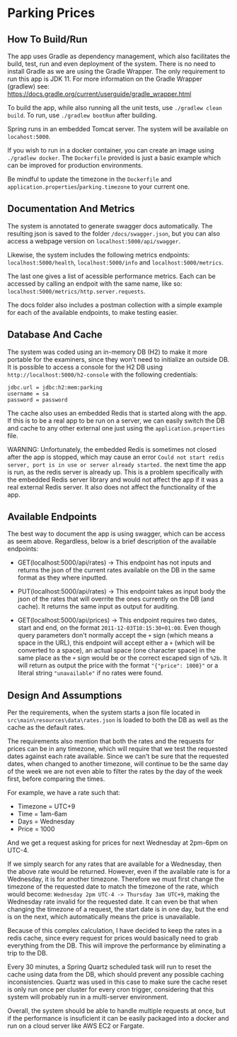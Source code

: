 # Parking Prices #

## How To Build/Run ##

The app uses Gradle as dependency management, which also facilitates the build, test, run and even deployment of the system. 
There is no need to install Gradle as we are using the Gradle Wrapper. The only requirement to run this app is JDK 11.
For more information on the Gradle Wrapper (gradlew) see: https://docs.gradle.org/current/userguide/gradle_wrapper.html

To build the app, while also running all the unit tests, use `./gradlew clean build`. 
To run, use `./gradlew bootRun` after building. 

Spring runs in an embedded Tomcat server. 
The system will be available on `locahost:5000`.

If you wish to run in a docker container, you can create an image using `./gradlew docker`. 
The `Dockerfile` provided is just a basic example which can be improved for production environments.

Be mindful to update the timezone in the `Dockerfile` and `application.properties`/`parking.timezone` to your current one.


## Documentation And Metrics ##

The system is annotated to generate swagger docs automatically. The resulting json is saved to the folder `/docs/swagger.json`, but you can also access a webpage version on `localhost:5000/api/swagger`.

Likewise, the system includes the following metrics endpoints: `localhost:5000/health`, `localhost:5000/info` and `localhost:5000/metrics`. 

The last one gives a list of acessible performance metrics. Each can be accessed by calling an endpoit with the same name, like so: `localhost:5000/metrics/http.server.requests`.

The docs folder also includes a postman collection with a simple example for each of the available endpoints, to make testing easier.


## Database And Cache ##

The system was coded using an in-memory DB (H2) to make it more portable for the examiners, since they won't need to initialize an outside DB.
It is possible to access a console for the H2 DB using `http://localhost:5000/h2-console` with the following credentials:

```
jdbc.url = jdbc:h2:mem:parking
username = sa
password = password
```

The cache also uses an embedded Redis that is started along with the app. 
If this is to be a real app to be run on a server, we can easily switch the DB and cache to any other external one just using the `application.properties` file.

WARNING: Unfortunately, the embedded Redis is sometimes not closed after the app is stopped, which may cause an error `Could not start redis server, port is in use or server already started.` the next time the app is run, as the redis server is already up. 
This is a problem specifically with the embedded Redis server library and would not affect the app if it was a real external Redis server. 
It also does not affect the functionality of the app.


## Available Endpoints ##

The best way to document the app is using swagger, which can be access as seem above. Regardless, below is a brief description of the available endpoints:

 - GET(localhost:5000/api/rates) -> This endpoint has not inputs and returns the json of the current rates available on the DB in the same format as they where inputted. 
 
 - PUT(localhost:5000/api/rates) -> This endpoint takes as input body the json of the rates that will overrite the ones currently on the DB (and cache). It returns the same input as output for auditing.
 
 - GET(localhost:5000/api/prices) -> This endpoint requires two dates, start and end, on the format `2011-12-03T10:15:30+01:00`. Even though query parameters don't normally accept the `+` sign (which means a space in the URL), this endpoint will accept either a `+` (which will be converted to a space), an actual space (one character space) in the same place as the `+` sign would be or the correct escaped sign of `%2b`. It will return as output the price with the format `"{"price": 1000}"` or a literal string `"unavailable"` if no rates were found.


## Design And Assumptions ##

Per the requirements, when the system starts a json file located in `src\main\resources\data\rates.json` is loaded to both the DB as well as the cache as the default rates.

The requirements also mention that both the rates and the requests for prices can be in any timezone, which will require that we test the requested dates against each rate available.
Since we can't be sure that the requested dates, when changed to another timezone, will continue to be the same day of the week we are not even able to filter the rates by the day of the week first, before comparing the times.

For example, we have a rate such that:
 - Timezone = UTC+9
 - Time = 1am-6am
 - Days = Wednesday
 - Price = 1000
 
And we get a request asking for prices for next Wednesday at 2pm-6pm on UTC-4. 

If we simply search for any rates that are available for a Wednesday, then the above rate would be returned. However, even if the available rate is for a Wednesday, it is for another timezone. Therefore we must first change the timezone of the requested date to match the timezone of the rate, which would become: `Wednesday 2pm UTC-4 -> Thursday 3am UTC+9`, making the Wednesday rate invalid for the requested date. It can even be that when changing the timezone of a request, the start date is in one day, but the end is on the next, which automatically means the price is unavailable.

Because of this complex calculation, I have decided to keep the rates in a redis cache, since every request for prices would basically need to grab everything from the DB. This will improve the performance by eliminating a trip to the DB. 

Every 30 minutes, a Spring Quartz scheduled task will run to reset the cache using data from the DB, which should prevent any possible caching inconsistencies. Quartz was used in this case to make sure the cache reset is only run once per cluster for every cron trigger, considering that this system will probably run in a multi-server environment.

Overall, the system should be able to handle multiple requests at once, but if the performance is insuficient it can be easily packaged into a docker and run on a cloud server like AWS EC2 or Fargate.

